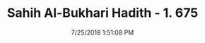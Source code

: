 ---
title        : "Sahih Al-Bukhari Hadith - 1. 675"
date         : 7/25/2018 1:51:08 PM
draft        : false
type         : "hadith"
layout       : "hadith"
BookCode     : "SHB"
VolumeNumber : "1"
HadithNumber : "675"
categories  :  ["Adhan-Shortening prayer on hearing child cries"]
tags  :  ["Abdullah bin Abi Qatada"]
---